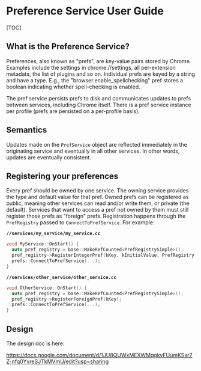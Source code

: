 # Preference Service User Guide

[TOC]

## What is the Preference Service?

Preferences, also known as "prefs", are key-value pairs stored by
Chrome. Examples include the settings in chrome://settings, all per-extension
metadata, the list of plugins and so on. Individual prefs are keyed by a string
and have a type. E.g., the "browser.enable_spellchecking" pref stores a boolean
indicating whether spell-checking is enabled.

The pref service persists prefs to disk and communicates updates to prefs
between services, including Chrome itself. There is a pref service instance per
profile (prefs are persisted on a per-profile basis).


## Semantics

Updates made on the `PrefService` object are reflected immediately in the
originating service and eventually in all other services. In other words,
updates are eventually consistent.

## Registering your preferences

Every pref should be owned by one service. The owning service provides the type
and default value for that pref. Owned prefs can be registered as public,
meaning other services can read and/or write them, or private (the default). Services
that want to access a pref not owned by them must still register those prefs as
"foreign" prefs. Registration happens through the `PrefRegistry` passed to
`ConnectToPrefService`. For example:

**`//services/my_service/my_service.cc`**
``` cpp
void MyService::OnStart() {
  auto pref_registry = base::MakeRefCounted<PrefRegistrySimple>();
  pref_registry->RegisterIntegerPref(kKey, kInitialValue, PrefRegistry::PUBLIC);
  prefs::ConnectToPrefService(...);
}
```

**`//services/other_service/other_service.cc`**
``` cpp
void OtherService::OnStart() {
  auto pref_registry = base::MakeRefCounted<PrefRegistrySimple>();
  pref_registry->RegisterForeignPref(kKey);
  prefs::ConnectToPrefService(...);
}
```

## Design

The design doc is here:

https://docs.google.com/document/d/1JU8QUWxMEXWMqgkvFUumKSxr7Z-nfq0YvreSJTkMVmU/edit?usp=sharing
